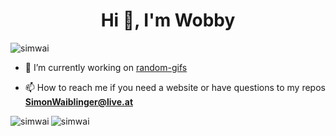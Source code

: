 <h1 align="center">Hi 👋, I'm Wobby</h1>

<p align="left"> <img src="https://komarev.com/ghpvc/?username=simwai&label=Profile%20views&color=a36fe2&style=plastic" alt="simwai" /> </p>

- 🔭 I’m currently working on [random-gifs](https://github.com/simwai/random-gifs)

- 📫 How to reach me if you need a website or have questions to my repos **SimonWaiblinger@live.at** 

<p>
<img align="left" src="https://github-readme-stats.vercel.app/api/top-langs?username=simwai&show_icons=true&theme=dracula&locale=en&layout=compact" alt="simwai" />

<img align="center" src="https://github-readme-stats.vercel.app/api?username=simwai&show_icons=true&theme=dracula&locale=en" alt="simwai" />
</p>
